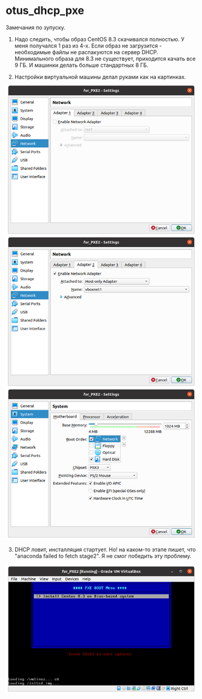 # otus_dhcp_pxe

Замечания по зупуску.

1) Надо следить, чтобы образ CentOS 8.3 скачивался полностью. У меня получался 1 раз из 4-х. Если образ не загрузится - необходимые файлы не распакуются на сервер DHCP. Минимального образа для 8.3 не существует, приходится качать все 9 ГБ. И машинки делать больше стандартных 8 ГБ.

2) Настройки виртуальной машины делал руками как на картинках.

![Настройки виртуальной машины](images/1.png)
![Настройки виртуальной машины](images/2.png)
![Настройки виртуальной машины](images/3.png)

3) DHCP ловит, инсталляция стартует. Но! на каком-то этапе пишет, что "anaconda failed to fetch stage2". Я не смог победить эту проблему. 

![Настройки виртуальной машины](images/4.png)
